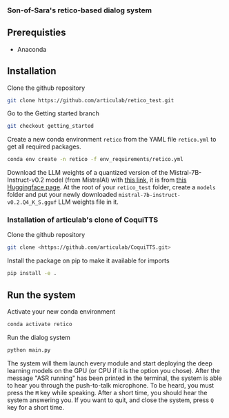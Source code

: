### Son-of-Sara's retico-based dialog system

## Prerequisties

- Anaconda

## Installation

Clone the github repository

```bash
git clone https://github.com/articulab/retico_test.git
```

Go to the Getting started branch

```bash
git checkout getting_started
```

Create a new conda environment `retico` from the YAML file `retico.yml` to get all required packages.

```bash
conda env create -n retico -f env_requirements/retico.yml
```

Download the LLM weights of a quantized version of the Mistral-7B-Instruct-v0.2 model (from MistralAI) with [this link](https://huggingface.co/TheBloke/Mistral-7B-Instruct-v0.2-GGUF/resolve/main/mistral-7b-instruct-v0.2.Q4_K_S.gguf?download=true), it is from [this Huggingface page](https://huggingface.co/TheBloke/Mistral-7B-Instruct-v0.2-GGUF).
At the root of your `retico_test` folder, create a `models` folder and put your newly downloaded `mistral-7b-instruct-v0.2.Q4_K_S.gguf` LLM weights file in it.

### Installation of articulab's clone of CoquiTTS

Clone the github repository

```bash
git clone <https://github.com/articulab/CoquiTTS.git>
```

Install the package on pip to make it available for imports

```bash
pip install -e .
```

## Run the system

Activate your new conda environment

```bash
conda activate retico
```

Run the dialog system

```bash
python main.py
```

The system will them launch every module and start deploying the deep learning models on the GPU (or CPU if it is the option you chose).
After the message "ASR running" has been printed in the terminal, the system is able to hear you through the push-to-talk microphone. To be heard, you must press the `M` key while speaking.
After a short time, you should hear the system answering you.
If you want to quit, and close the system, press `Q` key for a short time.
